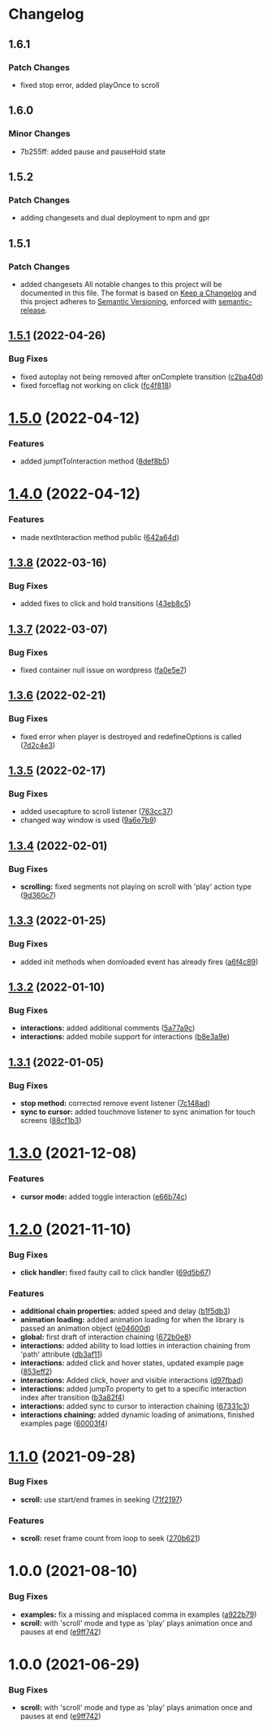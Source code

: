 # Changelog

## 1.6.1

### Patch Changes

- fixed stop error, added playOnce to scroll

## 1.6.0

### Minor Changes

- 7b255ff: added pause and pauseHold state

## 1.5.2

### Patch Changes

- adding changesets and dual deployment to npm and gpr

## 1.5.1

### Patch Changes

- added changesets All notable changes to this project will be documented in this file. The format is based on
  [Keep a Changelog](https://keepachangelog.com/en/1.0.0/) and this project adheres to
  [Semantic Versioning](https://semver.org/spec/v2.0.0.html), enforced with
  [semantic-release](https://github.com/semantic-release/semantic-release).

## [1.5.1](https://github.com/LottieFiles/lottie-interactivity/compare/v1.5.0...v1.5.1) (2022-04-26)

### Bug Fixes

- fixed autoplay not being removed after onComplete transition
  ([c2ba40d](https://github.com/LottieFiles/lottie-interactivity/commit/c2ba40d5553133c9dd56c06508338ef6d853ba1a))
- fixed forceflag not working on click
  ([fc4f818](https://github.com/LottieFiles/lottie-interactivity/commit/fc4f8183de8aa40b86aa42fd884eb1ce5148264e))

# [1.5.0](https://github.com/LottieFiles/lottie-interactivity/compare/v1.4.0...v1.5.0) (2022-04-12)

### Features

- added jumptToInteraction method
  ([8def8b5](https://github.com/LottieFiles/lottie-interactivity/commit/8def8b503aad95c8156d729057b896c93dd32d66))

# [1.4.0](https://github.com/LottieFiles/lottie-interactivity/compare/v1.3.8...v1.4.0) (2022-04-12)

### Features

- made nextInteraction method public
  ([642a64d](https://github.com/LottieFiles/lottie-interactivity/commit/642a64dc97c8a1eda969f3d7c3cf2e30bc0b9451))

## [1.3.8](https://github.com/LottieFiles/lottie-interactivity/compare/v1.3.7...v1.3.8) (2022-03-16)

### Bug Fixes

- added fixes to click and hold transitions
  ([43eb8c5](https://github.com/LottieFiles/lottie-interactivity/commit/43eb8c514e29369535b4c2906976717399d86e51))

## [1.3.7](https://github.com/LottieFiles/lottie-interactivity/compare/v1.3.6...v1.3.7) (2022-03-07)

### Bug Fixes

- fixed container null issue on wordpress
  ([fa0e5e7](https://github.com/LottieFiles/lottie-interactivity/commit/fa0e5e7b2128cf1c59cd7aa3385d43d535f72a8b))

## [1.3.6](https://github.com/LottieFiles/lottie-interactivity/compare/v1.3.5...v1.3.6) (2022-02-21)

### Bug Fixes

- fixed error when player is destroyed and redefineOptions is called
  ([7d2c4e3](https://github.com/LottieFiles/lottie-interactivity/commit/7d2c4e31db3bca7fde206c9c77debaaeebcd6b3c))

## [1.3.5](https://github.com/LottieFiles/lottie-interactivity/compare/v1.3.4...v1.3.5) (2022-02-17)

### Bug Fixes

- added usecapture to scroll listener
  ([763cc37](https://github.com/LottieFiles/lottie-interactivity/commit/763cc37d471c13792a86a57aedd271f137f9d836))
- changed way window is used
  ([9a6e7b9](https://github.com/LottieFiles/lottie-interactivity/commit/9a6e7b9a5efcb0dd3cb7fe23b89d2cfbe110e5ac))

## [1.3.4](https://github.com/LottieFiles/lottie-interactivity/compare/v1.3.3...v1.3.4) (2022-02-01)

### Bug Fixes

- **scrolling:** fixed segments not playing on scroll with 'play' action type
  ([9d360c7](https://github.com/LottieFiles/lottie-interactivity/commit/9d360c790dcd912b770412bf473f3e6d4aec1269))

## [1.3.3](https://github.com/LottieFiles/lottie-interactivity/compare/v1.3.2...v1.3.3) (2022-01-25)

### Bug Fixes

- added init methods when domloaded event has already fires
  ([a6f4c89](https://github.com/LottieFiles/lottie-interactivity/commit/a6f4c892557a50d70ecd27d99fa37b86c8a2bce8))

## [1.3.2](https://github.com/LottieFiles/lottie-interactivity/compare/v1.3.1...v1.3.2) (2022-01-10)

### Bug Fixes

- **interactions:** added additional comments
  ([5a77a9c](https://github.com/LottieFiles/lottie-interactivity/commit/5a77a9c9169886846acc62ffebde48e0c3ace064))
- **interactions:** added mobile support for interactions
  ([b8e3a9e](https://github.com/LottieFiles/lottie-interactivity/commit/b8e3a9e1c87683559b301dd3d364fb49154c4092))

## [1.3.1](https://github.com/LottieFiles/lottie-interactivity/compare/v1.3.0...v1.3.1) (2022-01-05)

### Bug Fixes

- **stop method:** corrected remove event listener
  ([7c148ad](https://github.com/LottieFiles/lottie-interactivity/commit/7c148ad117a0400087c6edf37c346a37ac59eaf0))
- **sync to cursor:** added touchmove listener to sync animation for touch screens
  ([88cf1b3](https://github.com/LottieFiles/lottie-interactivity/commit/88cf1b3e4973d19e169b708eebde473389864dad))

# [1.3.0](https://github.com/LottieFiles/lottie-interactivity/compare/v1.2.0...v1.3.0) (2021-12-08)

### Features

- **cursor mode:** added toggle interaction
  ([e66b74c](https://github.com/LottieFiles/lottie-interactivity/commit/e66b74cd242b21e85212815d24f0cb193d63c4c5))

# [1.2.0](https://github.com/LottieFiles/lottie-interactivity/compare/v1.1.0...v1.2.0) (2021-11-10)

### Bug Fixes

- **click handler:** fixed faulty call to click handler
  ([69d5b67](https://github.com/LottieFiles/lottie-interactivity/commit/69d5b67c2e3c62f8921667007cf22b4da9875fc8))

### Features

- **additional chain properties:** added speed and delay
  ([b1f5db3](https://github.com/LottieFiles/lottie-interactivity/commit/b1f5db321afb22c82d7bd46ed0171966c0dadd6c))
- **animation loading:** added animation loading for when the library is passed an animation object
  ([e04600d](https://github.com/LottieFiles/lottie-interactivity/commit/e04600d21c753130938587f8ec0b1976b9b4eecb))
- **global:** first draft of interaction chaining
  ([672b0e8](https://github.com/LottieFiles/lottie-interactivity/commit/672b0e8a91f1d48584a3bbee7c045604e27cf06b))
- **interactions:** added ability to load lotties in interaction chaining from 'path' attribute
  ([db3af11](https://github.com/LottieFiles/lottie-interactivity/commit/db3af11c2cf87dc5374b3fbe5f88599106e82bf9))
- **interactions:** added click and hover states, updated example page
  ([853eff2](https://github.com/LottieFiles/lottie-interactivity/commit/853eff283248949be48bf81a5618eba08dcb1806))
- **interactions:** Added click, hover and visible interactions
  ([d97fbad](https://github.com/LottieFiles/lottie-interactivity/commit/d97fbad110a7e50ed829c7e3fafe92edbacff648))
- **interactions:** added jumpTo property to get to a specific interaction index after transition
  ([b3a82f4](https://github.com/LottieFiles/lottie-interactivity/commit/b3a82f45f80f7cd7a1a87bb5658b28f24a05c1ca))
- **interactions:** added sync to cursor to interaction chaining
  ([67331c3](https://github.com/LottieFiles/lottie-interactivity/commit/67331c3ee1f03bb3527d3552aebcc4558ba984e4))
- **interactions chaining:** added dynamic loading of animations, finished examples page
  ([60003f4](https://github.com/LottieFiles/lottie-interactivity/commit/60003f4d3951d8e287bcadbe237f39e9e4f183f2))

# [1.1.0](https://github.com/LottieFiles/lottie-interactivity/compare/v1.0.0...v1.1.0) (2021-09-28)

### Bug Fixes

- **scroll:** use start/end frames in seeking
  ([71f2197](https://github.com/LottieFiles/lottie-interactivity/commit/71f21973334f92e71323a1aa837902ce5b7d406a))

### Features

- **scroll:** reset frame count from loop to seek
  ([270b621](https://github.com/LottieFiles/lottie-interactivity/commit/270b6216ffd76ec4bfa2d59457c83748bae8e3d7))

# 1.0.0 (2021-08-10)

### Bug Fixes

- **examples:** fix a missing and misplaced comma in examples
  ([a922b79](https://github.com/LottieFiles/lottie-interactivity/commit/a922b7906383c43ea76f365d52c99a71b8e8989f))
- **scroll:** with 'scroll' mode and type as 'play' plays animation once and pauses at end
  ([e9ff742](https://github.com/LottieFiles/lottie-interactivity/commit/e9ff74240d1faf6b4385d3f70fd1fa4a8cc81b8d))

# 1.0.0 (2021-06-29)

### Bug Fixes

- **scroll:** with 'scroll' mode and type as 'play' plays animation once and pauses at end
  ([e9ff742](https://github.com/LottieFiles/lottie-interactivity/commit/e9ff74240d1faf6b4385d3f70fd1fa4a8cc81b8d))
